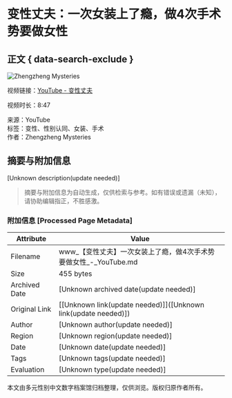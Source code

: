 # 变性丈夫：一次女装上了瘾，做4次手术势要做女性

## 正文 { data-search-exclude }


![Zhengzheng Mysteries](https://i.ytimg.com/an/O6iPzfytGE-IvfjIxWVYmA/featured_channel.jpg?v=5f33f32b)

视频链接：[YouTube - 变性丈夫](https://www.youtube.com/watch?v=O6iPzfytGEI)

视频时长：8:47

来源：YouTube  
标签：变性、性别认同、女装、手术  
作者：Zhengzheng Mysteries  
<!-- tcd_original_link https://www.youtube.com/watch?v=LM-9YKPtFZc -->


## 摘要与附加信息

<!-- tcd_abstract -->
[Unknown description(update needed)]
<!-- tcd_abstract_end -->

> 摘要与附加信息为自动生成，仅供检索与参考。如有错误或遗漏（未知），请协助编辑指正，不胜感激。

### 附加信息 [Processed Page Metadata]

| Attribute       | Value                                  |
|-----------------|----------------------------------------|
| Filename        | www_【变性丈夫】一次女装上了瘾，做4次手术势要做女性_-_YouTube.md                             |
| Size            | 455 bytes                           |
| Archived Date   | [Unknown archived date(update needed)]                             |
| Original Link   | [[Unknown link(update needed)]]([Unknown link(update needed)])                       |
| Author          | [Unknown author(update needed)]                               |
| Region          | [Unknown region(update needed)]                               |
| Date            | [Unknown date(update needed)]                                 |
| Tags            | [Unknown tags(update needed)]                                 |
| Evaluation            | [Unknown type(update needed)]                                 |
<!-- tcd_table_end -->

本文由多元性别中文数字档案馆归档整理，仅供浏览。版权归原作者所有。
